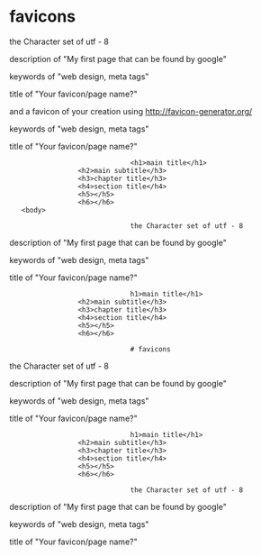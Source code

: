 # favicons
the Character set of utf - 8

description of "My first page that can be found by google"

keywords of "web design, meta tags"

title of "Your favicon/page name?"

and a favicon of your creation using http://favicon-generator.org/  

<!doctype>
  <head>
      <meta charset="utf-8>
      <title>Text Elements<title>
  <head>
                     
 <body>
                     <h1>main title</h1>
                     <h2>main subtitle</h3>
                     <h3>chapter title</h3>
                     <h4>section title</h4>
                     <h5></h5>
                     <h6></h6>
       <body> 
   </html>     

                     the Character set of utf - 8

description of "My first page that can be found by google"

keywords of "web design, meta tags"

title of "Your favicon/page name?"
                                  
                                  <h1>main title</h1>
                     <h2>main subtitle</h3>
                     <h3>chapter title</h3>
                     <h4>section title</h4>
                     <h5></h5>
                     <h6></h6>
       <body> 
   </html>     
                                  
                                  the Character set of utf - 8

description of "My first page that can be found by google"

keywords of "web design, meta tags"

title of "Your favicon/page name?"
                                  
                                  h1>main title</h1>
                     <h2>main subtitle</h3>
                     <h3>chapter title</h3>
                     <h4>section title</h4>
                     <h5></h5>
                     <h6></h6>
                                  
                                  # favicons
the Character set of utf - 8

description of "My first page that can be found by google"

keywords of "web design, meta tags"

title of "Your favicon/page name?"
                                  
                                  h1>main title</h1>
                     <h2>main subtitle</h3>
                     <h3>chapter title</h3>
                     <h4>section title</h4>
                     <h5></h5>
                     <h6></h6>
                                  
                                  the Character set of utf - 8

description of "My first page that can be found by google"

keywords of "web design, meta tags"

title of "Your favicon/page name?"
